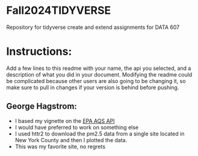 # Fall2024TIDYVERSE
Repository for tidyverse create and extend assignments for DATA 607

# Instructions:

Add a few lines to this readme with your name, the api you selected, and a description of what you did in your
document. Modifying the readme could be complicated because other users are also going to be changing it, so
make sure to pull in changes if your version is behind before pushing. 

## George Hagstrom:
* I based my vignette on the [EPA AQS API](https://aqs.epa.gov/aqsweb/documents/data_api.html)
* I would have preferred to work on something else
* I used httr2 to download the pm2.5 data from a single site located in New York County and then I plotted the data.
* This was my favorite site, no regrets

